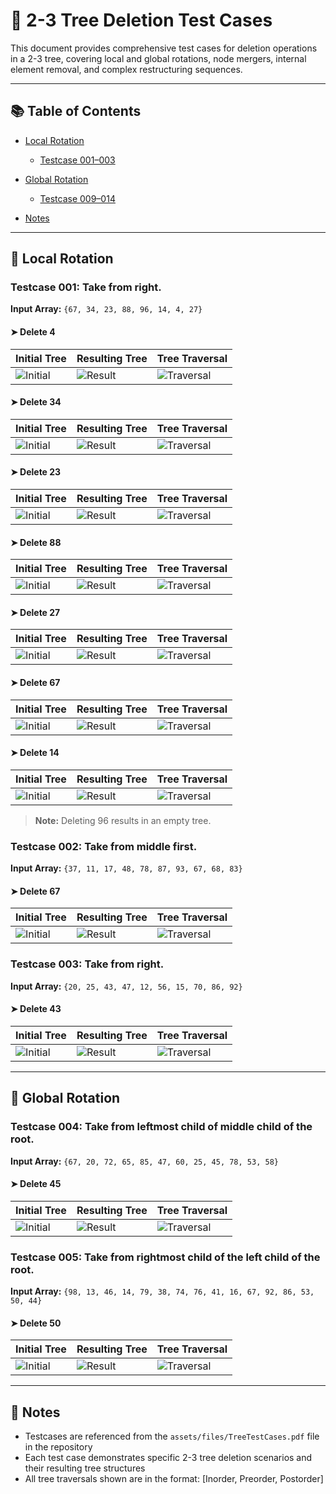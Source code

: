 # 🌳 2-3 Tree Deletion Test Cases

This document provides comprehensive test cases for deletion operations in a 2-3 tree, covering local and global rotations, node mergers, internal element removal, and complex restructuring sequences.

---

## 📚 Table of Contents
-  [Local Rotation](https://github.com/Jimmy-Kroy/23tree-demo/blob/main/TreeDeletionTestCases.md#-Local-Rotation)
    -  [Testcase 001–003](https://github.com/Jimmy-Kroy/23tree-demo/blob/main/TreeDeletionTestCases.md#testcase-001--case-1-take-from-right)

-  [Global Rotation](https://github.com/Jimmy-Kroy/23tree-demo/blob/main/TreeDeletionTestCases.md#global-rotation)
    -  [Testcase 009–014](https://github.com/Jimmy-Kroy/23tree-demo/blob/main/TreeDeletionTestCases.md#testcase-009--global-rotation-case-9)

-  [Notes](https://github.com/Jimmy-Kroy/23tree-demo/blob/main/TreeDeletionTestCases.md##-notes)

---

## 🔄 Local Rotation

### Testcase 001: Take from right.

**Input Array:** `{67, 34, 23, 88, 96, 14, 4, 27}`

#### ➤ Delete 4

| Initial Tree | Resulting Tree | Tree Traversal |
|--------------|----------------|----------------|
| ![Initial](assets/images/0.png) | ![Result](assets/images/1.png) | ![Traversal](assets/images/2.png) |

#### ➤ Delete 34

| Initial Tree | Resulting Tree | Tree Traversal |
|--------------|----------------|----------------|
| ![Initial](assets/images/3.png) | ![Result](assets/images/4.png) | ![Traversal](assets/images/5.png) |

#### ➤ Delete 23

| Initial Tree | Resulting Tree | Tree Traversal |
|--------------|----------------|----------------|
| ![Initial](assets/images/6.png) | ![Result](assets/images/7.png) | ![Traversal](assets/images/8.png) |

#### ➤ Delete 88

| Initial Tree | Resulting Tree | Tree Traversal |
|--------------|----------------|----------------|
| ![Initial](assets/images/9.png) | ![Result](assets/images/10.png) | ![Traversal](assets/images/11.png) |

#### ➤ Delete 27

| Initial Tree | Resulting Tree | Tree Traversal |
|--------------|----------------|----------------|
| ![Initial](assets/images/12.png) | ![Result](assets/images/13.png) | ![Traversal](assets/images/14.png) |

#### ➤ Delete 67

| Initial Tree | Resulting Tree | Tree Traversal |
|--------------|----------------|----------------|
| ![Initial](assets/images/15.png) | ![Result](assets/images/16.png) | ![Traversal](assets/images/17.png) |

#### ➤ Delete 14

| Initial Tree | Resulting Tree | Tree Traversal |
|--------------|----------------|----------------|
| ![Initial](assets/images/18.png) | ![Result](assets/images/19.png) | ![Traversal](assets/images/20.png) |

> **Note:** Deleting 96 results in an empty tree.

### Testcase 002: Take from middle first.

**Input Array:** `{37, 11, 17, 48, 78, 87, 93, 67, 68, 83}`

#### ➤ Delete 67

| Initial Tree | Resulting Tree | Tree Traversal |
|--------------|----------------|----------------|
| ![Initial](assets/images/21.png) | ![Result](assets/images/22.png) | ![Traversal](assets/images/23.png) |

### Testcase 003: Take from right.

**Input Array:** `{20, 25, 43, 47, 12, 56, 15, 70, 86, 92}`

#### ➤ Delete 43

| Initial Tree | Resulting Tree | Tree Traversal |
|--------------|----------------|----------------|
| ![Initial](assets/images/24.png) | ![Result](assets/images/25.png) | ![Traversal](assets/images/26.png) |

---

## 🔁 Global Rotation

### Testcase 004: Take from leftmost child of middle child of the root.

**Input Array:** `{67, 20, 72, 65, 85, 47, 60, 25, 45, 78, 53, 58}`

#### ➤ Delete 45

| Initial Tree | Resulting Tree | Tree Traversal |
|--------------|----------------|----------------|
| ![Initial](assets/images/27.png) | ![Result](assets/images/28.png) | ![Traversal](assets/images/29.png) |

### Testcase 005: Take from rightmost child of the left child of the root.

**Input Array:** `{98, 13, 46, 14, 79, 38, 74, 76, 41, 16, 67, 92, 86, 53, 50, 44}`

#### ➤ Delete 50

| Initial Tree | Resulting Tree | Tree Traversal |
|--------------|----------------|----------------|
| ![Initial](assets/images/30.png) | ![Result](assets/images/31.png) | ![Traversal](assets/images/32.png) |

---

## 📝 Notes

- Testcases are referenced from the `assets/files/TreeTestCases.pdf` file in the repository
- Each test case demonstrates specific 2-3 tree deletion scenarios and their resulting tree structures
- All tree traversals shown are in the format: [Inorder, Preorder, Postorder]

